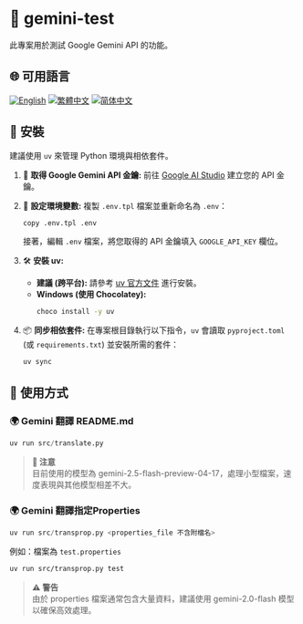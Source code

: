 # 🧪 gemini-test

此專案用於測試 Google Gemini API 的功能。

## 🌐 可用語言

[![English](https://img.shields.io/badge/English-Click-yellow)](README_en.md)
[![繁體中文](https://img.shields.io/badge/繁體中文-Click-orange)](README.md)
[![简体中文](https://img.shields.io/badge/简体中文-Click-green)](README_zh-CN.md)

## 🔧 安裝

建議使用 `uv` 來管理 Python 環境與相依套件。

1.  🔑 **取得 Google Gemini API 金鑰:**
    前往 [Google AI Studio](https://aistudio.google.com/apikey) 建立您的 API 金鑰。

2.  📄 **設定環境變數:**
    複製 `.env.tpl` 檔案並重新命名為 `.env`：
    ```bash
    copy .env.tpl .env
    ```
    接著，編輯 `.env` 檔案，將您取得的 API 金鑰填入 `GOOGLE_API_KEY` 欄位。

3.  🛠️ **安裝 uv:**
    *   **建議 (跨平台):** 請參考 [uv 官方文件](https://github.com/astral-sh/uv#installation) 進行安裝。
    *   **Windows (使用 Chocolatey):**
        ```bash
        choco install -y uv
        ```

4.  📦 **同步相依套件:**
    在專案根目錄執行以下指令，`uv` 會讀取 `pyproject.toml` (或 `requirements.txt`) 並安裝所需的套件：
    ```bash
    uv sync
    ```

## 🚀 使用方式

### 🌍 Gemini 翻譯 README.md
```python
uv run src/translate.py
```

> **📝 注意**  
> 目前使用的模型為 gemini-2.5-flash-preview-04-17，處理小型檔案，速度表現與其他模型相差不大。


### 🌍 Gemini 翻譯指定Properties
```python
uv run src/transprop.py <properties_file 不含附檔名>
```
例如：檔案為 `test.properties`
```bash
uv run src/transprop.py test
```

> **⚠️ 警告**  
> 由於 properties 檔案通常包含大量資料，建議使用 gemini-2.0-flash 模型以確保高效處理。
